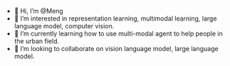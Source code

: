 - 👋 Hi, I’m @Meng
- 👀 I’m interested in representation learning, multimodal learning, large language model, computer vision.
- 🌱 I’m currently learning how to use multi-modal agent to help people in the urban field.
- 💞️ I’m looking to collaborate on vision language model, large language model.


<!---
MultimodalGeo/MultimodalGeo is a ✨ special ✨ repository because its `README.md` (this file) appears on your GitHub profile.
You can click the Preview link to take a look at your changes.
- 📫 How to reach me ...
- 😄 Pronouns: 
- ⚡ Fun fact: ...
--->
